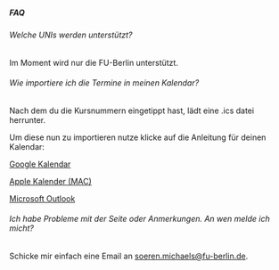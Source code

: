 ##### FAQ

###### Welche UNIs werden unterstützt?

Im Moment wird nur die FU-Berlin unterstützt.

###### Wie importiere ich die Termine in meinen Kalendar?

Nach dem du die Kursnummern eingetippt hast, lädt eine .ics datei herrunter.

Um diese nun zu importieren nutze klicke auf die Anleitung für deinen Kalendar:

[Google Kalendar](https://support.google.com/calendar/answer/37118)

[Apple Kalender (MAC)](https://support.apple.com/de-de/guide/calendar/icl1023/mac)

[Microsoft Outlook](https://support.microsoft.com/de-de/office/importieren-oder-abonnieren-eines-kalenders-in-outlook-com-cff1429c-5af6-41ec-a5b4-74f2c278e98c)

###### Ich habe Probleme mit der Seite oder Anmerkungen. An wen melde ich micht?

Schicke mir einfach eine Email an <soeren.michaels@fu-berlin.de>.
